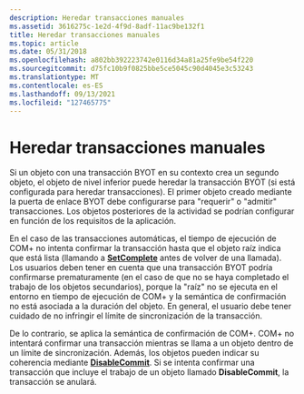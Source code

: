 ```yaml
---
description: Heredar transacciones manuales
ms.assetid: 3616275c-1e2d-4f9d-8adf-11ac9be132f1
title: Heredar transacciones manuales
ms.topic: article
ms.date: 05/31/2018
ms.openlocfilehash: a802bb392223742e0116d34a81a25fe9be54f220
ms.sourcegitcommit: d75fc10b9f0825bbe5ce5045c90d4045e3c53243
ms.translationtype: MT
ms.contentlocale: es-ES
ms.lasthandoff: 09/13/2021
ms.locfileid: "127465775"
---
```

# <a name="inheriting-manual-transactions"></a>Heredar transacciones manuales

Si un objeto con una transacción BYOT en su contexto crea un segundo objeto, el objeto de nivel inferior puede heredar la transacción BYOT (si está configurada para heredar transacciones). El primer objeto creado mediante la puerta de enlace BYOT debe configurarse para "requerir" o "admitir" transacciones. Los objetos posteriores de la actividad se podrían configurar en función de los requisitos de la aplicación.

En el caso de las transacciones automáticas, el tiempo de ejecución de COM+ no intenta confirmar la transacción hasta que el objeto raíz indica que está lista (llamando a [**SetComplete**](/windows/desktop/api/ComSvcs/nf-comsvcs-iobjectcontext-setcomplete) antes de volver de una llamada). Los usuarios deben tener en cuenta que una transacción BYOT podría confirmarse prematuramente (en el caso de que no se haya completado el trabajo de los objetos secundarios), porque la "raíz" no se ejecuta en el entorno en tiempo de ejecución de COM+ y la semántica de confirmación no está asociada a la duración del objeto. En general, el usuario debe tener cuidado de no infringir el límite de sincronización de la transacción.

De lo contrario, se aplica la semántica de confirmación de COM+. COM+ no intentará confirmar una transacción mientras se llama a un objeto dentro de un límite de sincronización. Además, los objetos pueden indicar su coherencia mediante [**DisableCommit**](/windows/desktop/api/ComSvcs/nf-comsvcs-iobjectcontext-disablecommit). Si se intenta confirmar una transacción que incluye el trabajo de un objeto llamado **DisableCommit**, la transacción se anulará.

 

 



